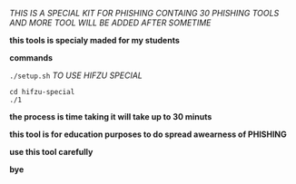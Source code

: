 *THIS IS A SPECIAL KIT FOR PHISHING CONTAING 30 PHISHING TOOLS AND MORE TOOL WILL BE ADDED AFTER SOMETIME*


__this tools is specialy maded for my students__
 

__commands__




`./setup.sh`
*TO USE HIFZU SPECIAL*


```
cd hifzu-special
./1
```

__the process is time taking it will take up to 30 minuts__

__this tool is for education purposes to do spread awearness of PHISHING__

__use this tool carefully__

__bye__
